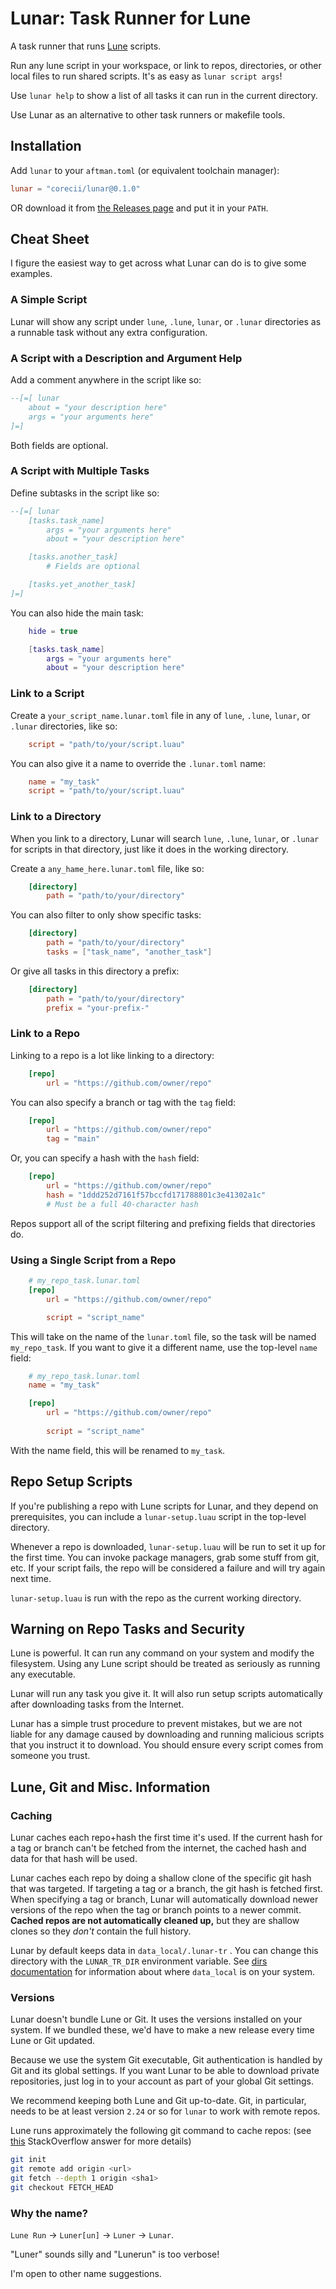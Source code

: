 
# Lunar: Task Runner for Lune

A task runner that runs [Lune](https://github.com/lune-org/lune) scripts.

Run any lune script in your workspace, or link to repos, directories, or other local files to run shared scripts. It's as easy as `lunar script args`!

Use `lunar help` to show a list of all tasks it can run in the current directory.

Use Lunar as an alternative to other task runners or makefile tools.

## Installation

Add `lunar` to your `aftman.toml` (or equivalent toolchain manager):
```toml
lunar = "corecii/lunar@0.1.0"
```

OR download it from [the Releases page](https://github.com/corecii/lunar/releases/latest) and put it in your `PATH`.

## Cheat Sheet

I figure the easiest way to get across what Lunar can do is to give some examples.

### A Simple Script

Lunar will show any script under `lune`, `.lune`, `lunar`, or `.lunar` directories as a runnable task without any extra configuration.

### A Script with a Description and Argument Help

Add a comment anywhere in the script like so:

```lua
--[=[ lunar
	about = "your description here"
	args = "your arguments here"
]=]
```

Both fields are optional.

### A Script with Multiple Tasks

Define subtasks in the script like so:

```lua
--[=[ lunar
	[tasks.task_name]
		args = "your arguments here"
		about = "your description here"

	[tasks.another_task]
		# Fields are optional

	[tasks.yet_another_task]
]=]
```

You can also hide the main task:

```lua
	hide = true

	[tasks.task_name]
		args = "your arguments here"
		about = "your description here"
```

### Link to a Script

Create a `your_script_name.lunar.toml` file in any of `lune`, `.lune`, `lunar`, or `.lunar` directories, like so:

```toml
	script = "path/to/your/script.luau"
```

You can also give it a name to override the `.lunar.toml` name:

```toml
	name = "my_task"
	script = "path/to/your/script.luau"
```

### Link to a Directory

When you link to a directory, Lunar will search `lune`, `.lune`, `lunar`, or `.lunar` for scripts in that directory, just like it does in the working directory.

Create a `any_hame_here.lunar.toml` file, like so:

```toml
	[directory]
		path = "path/to/your/directory"
```

You can also filter to only show specific tasks:

```toml
	[directory]
		path = "path/to/your/directory"
		tasks = ["task_name", "another_task"]
```

Or give all tasks in this directory a prefix:

```toml
	[directory]
		path = "path/to/your/directory"
		prefix = "your-prefix-"
```

### Link to a Repo

Linking to a repo is a lot like linking to a directory:

```toml
	[repo]
		url = "https://github.com/owner/repo"
```

You can also specify a branch or tag with the `tag` field:

```toml
	[repo]
		url = "https://github.com/owner/repo"
		tag = "main"
```

Or, you can specify a hash with the `hash` field:

```toml
	[repo]
		url = "https://github.com/owner/repo"
		hash = "1ddd252d7161f57bccfd171788801c3e41302a1c"
		# Must be a full 40-character hash
```

Repos support all of the script filtering and prefixing fields that directories do.

### Using a Single Script from a Repo

```toml
	# my_repo_task.lunar.toml
	[repo]
		url = "https://github.com/owner/repo"

		script = "script_name"
```

This will take on the name of the `lunar.toml` file, so the task will be named `my_repo_task`.
If you want to give it a different name, use the top-level `name` field:

```toml
	# my_repo_task.lunar.toml
	name = "my_task"

	[repo]
		url = "https://github.com/owner/repo"
		
		script = "script_name"
```

With the name field, this will be renamed to `my_task`.

## Repo Setup Scripts

If you're publishing a repo with Lune scripts for Lunar, and they depend on prerequisites, you can include a
`lunar-setup.luau` script in the top-level directory.

Whenever a repo is downloaded, `lunar-setup.luau` will be run to set it up for the first time. You can invoke package managers, grab some stuff from git, etc. If your script fails, the repo will be considered a failure and will try again next time.

`lunar-setup.luau` is run with the repo as the current working directory.

## Warning on Repo Tasks and Security

Lune is powerful. It can run any command on your system and modify the filesystem. Using any Lune script should be treated as seriously as running any executable.

Lunar will run any task you give it. It will also run setup scripts automatically after downloading tasks from the Internet.

Lunar has a simple trust procedure to prevent mistakes, but we are not liable for any damage caused by downloading and running malicious scripts that you instruct it to download. You should ensure every script comes from someone you trust.

## Lune, Git and Misc. Information

### Caching

Lunar caches each repo+hash the first time it's used. If the current hash for a tag or branch can't be fetched from the internet, the cached hash and data for that hash will be used.

Lunar caches each repo by doing a shallow clone of the specific git hash that was targeted. If targeting a tag or a branch, the git hash is fetched first. When specifying a tag or branch, Lunar will automatically download newer versions of the repo when the tag or branch points to a newer commit. **Cached repos are not automatically cleaned up,** but they are shallow clones so they _don't_ contain the full history.

Lunar by default keeps data in `data_local/.lunar-tr` . You can change this directory with the `LUNAR_TR_DIR` environment variable. See [dirs documentation](https://docs.rs/dirs/5.0.1/dirs/fn.data_local_dir.html) for information about where `data_local` is on your system.

### Versions

Lunar doesn't bundle Lune or Git. It uses the versions installed on your system. If we bundled these, we'd have to make a new release every time Lune or Git updated.

Because we use the system Git executable, Git authentication is handled by Git and its global settings. If you want Lunar to be able to download private repositories, just log in to your account as part of your global Git settings.

We recommend keeping both Lune and Git up-to-date. Git, in particular, needs to be at least version `2.24` or so for `lunar` to work with remote repos.

Lune runs approximately the following git command to cache repos: (see [this](https://stackoverflow.com/a/43136160) StackOverflow answer for more details)
```sh
git init
git remote add origin <url>
git fetch --depth 1 origin <sha1>
git checkout FETCH_HEAD
```

### Why the name?

`Lune Run` -> `Luner[un]` -> `Luner` -> `Lunar`.

"Luner" sounds silly and "Lunerun" is too verbose!

I'm open to other name suggestions.